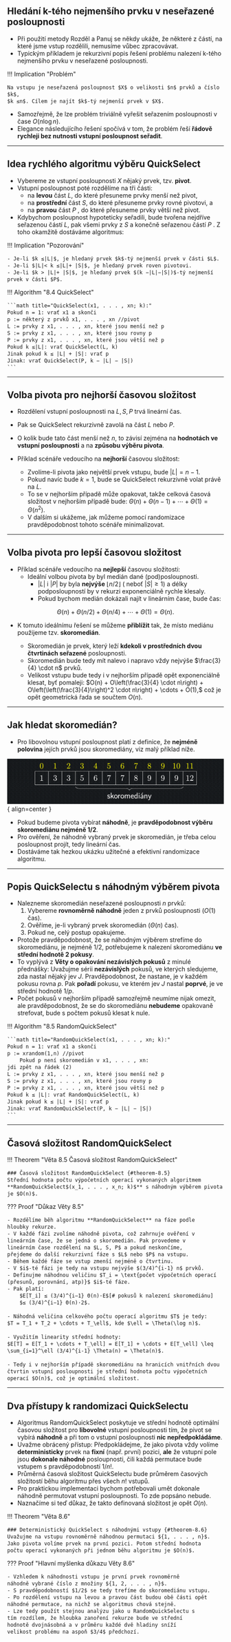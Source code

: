 ## Hledání k-tého nejmenšího prvku v neseřazené posloupnosti

- Při použití metody Rozděl a Panuj se někdy ukáže, že některé z
  částí, na které jsme vstup rozdělili, nemusíme vůbec zpracovávat.
- Typickým příkladem je rekurzivní popis řešení problému nalezení
  k-tého nejmenšího prvku v neseřazené posloupnosti.

!!! Implication "Problém"

    Na vstupu je neseřazená posloupnost $X$ o velikosti $n$ prvků a číslo $k$,
    $k ≤n$. Cílem je najít $k$-tý nejmenší prvek v $X$.

- Samozřejmě, že lze problém triviálně vyřešit seřazením
  posloupnosti v čase $O(n \log{n}).$
- Elegance následujícího řešení spočívá v tom, že problém řeší
  **řádově rychleji bez nutnosti vstupní posloupnost seřadit**.

---

## Idea rychlého algoritmu výběru QuickSelect

- Vybereme ze vstupní posloupnosti $X$ nějaký prvek, tzv. **pivot**.
- Vstupní posloupnost poté rozdělíme na tři části:
    - na **levou** část $L$, do které přesuneme prvky menší než pivot,
    - na **prostřední** část $S$, do které přesuneme prvky rovné pivotovi,
      a
    - na **pravou** část $P$ , do které přesuneme prvky větší než pivot.
- Kdybychom posloupnost hypoteticky seřadili, bude tvořena
  nejdříve seřazenou částí $L$, pak všemi prvky z $S$ a konečně
  seřazenou částí $P$ . Z toho okamžitě dostáváme algoritmus:

!!! Implication "Pozorování"

    - Je-li $k ≤|L|$, je hledaný prvek $k$-tý nejmenší prvek v části $L$.
    - Je-li $|L|< k ≤|L|+ |S|$, je hledaný prvek roven pivotovi.
    - Je-li $k > |L|+ |S|$, je hledaný prvek $(k −|L|−|S|)$-tý nejmenší
    prvek v části $P$.

<a id="algo-8.4"></a>
!!! Algorithm "8.4 QuickSelect"

    ```math title="QuickSelect(x1, . . . , xn; k):"
    Pokud n = 1: vrať x1 a skonči
    p := některý z prvků x1, . . . , xn //pivot
    L := prvky z x1, . . . , xn, které jsou menší než p
    S := prvky z x1, . . . , xn, které jsou rovny p
    P := prvky z x1, . . . , xn, které jsou větší než p
    Pokud k ≤|L|: vrať QuickSelect(L, k)
    Jinak pokud k ≤ |L| + |S|: vrať p
    Jinak: vrať QuickSelect(P, k − |L| − |S|)
    ```

---

## Volba pivota pro nejhorší časovou složitost

- Rozdělení vstupní posloupnosti na $L, S, P$ trvá lineární čas.
- Pak se QuickSelect rekurzivně zavolá na část $L$ nebo $P$.
- O kolik bude tato část menší než $n$, to závisí zejména na **hodnotách ve vstupní posloupnosti** a na **způsobu výběru
  pivota**.
- Příklad scénáře vedoucího na **nejhorší** časovou složitost:

    - Zvolíme-li pivota jako největší prvek vstupu, bude $\lvert L \rvert = n - 1$.
    - Pokud navíc bude $k = 1$, bude se QuickSelect rekurzivně volat právě na $L$.
    - To se v nejhorším případě může opakovat, takže celková časová složitost v nejhorším případě bude:
      $\Theta(n) + \Theta(n - 1) + \cdots + \Theta(1) = \Theta(n^2).$
    - V dalším si ukážeme, jak můžeme pomocí randomizace pravděpodobnost tohoto scénáře minimalizovat.

---

## Volba pivota pro lepší časovou složitost

- Příklad scénáře vedoucího na **nejlepší** časovou složitosti:
    - Ideální volbou pivota by byl medián dané (pod)posloupnosti.
        - $\lvert L \rvert$ i $\lvert P \rvert$ by byla **nejvýše** $\lfloor n/2 \rfloor$ (
          neboť $\lvert S \rvert \geq 1$) a délky podposloupností by v rekurzi exponenciálně rychle klesaly.
        - Pokud bychom medián dokázali najít v lineárním čase, bude čas:

$$\Theta(n) + \Theta(n/2) + \Theta(n/4) + \cdots + \Theta(1) = \Theta(n).$$

- K tomuto ideálnímu řešení se můžeme **přiblížit** tak, že místo mediánu použijeme tzv. **skoromedián**.

    - Skoromedián je prvek, který leží **kdekoli v prostředních dvou čtvrtinách seřazené** posloupnosti.
    - Skoromedián bude tedy mít nalevo i napravo vždy nejvýše $\frac{3}{4} \cdot n$ prvků.
    - Velikost vstupu bude tedy i v nejhorším případě opět exponenciálně klesat, byť pomaleji:
      $O(n) + O\left(\frac{3}{4} \cdot n\right) + O\left(\left(\frac{3}{4}\right)^2 \cdot n\right) + \cdots + O(1),$
      což je opět geometrická řada se součtem $O(n)$.

---

## Jak hledat skoromedián?

- Pro libovolnou vstupní posloupnost platí z definice, že **nejméně
  polovina** jejích prvků jsou skoromediány, viz malý příklad níže.

![Image title](../assets/08/skoromediany.png){ align=center }

- Pokud budeme pivota vybírat **náhodně**, je **pravděpodobnost
  výběru skoromediánu nejméně 1/2**.
- Pro ověření, že náhodně vybraný prvek je skoromedián, je třeba
  celou posloupnost projít, tedy lineární čas.
- Dostáváme tak hezkou ukázku užitečné a efektivní randomizace
  algoritmu.

---

## Popis QuickSelectu s náhodným výběrem pivota

- Nalezneme skoromedián neseřazené posloupnosti $n$ prvků:<br>
    1) Vybereme **rovnoměrně náhodně** jeden z prvků posloupnosti
       ($O(1)$ čas).<br>
    2) Ověříme, je-li vybraný prvek skoromedián ($Θ(n)$ čas).<br>
    3) Pokud ne, celý postup opakujeme.<br>
- Protože pravděpodobnost, že se náhodným výběrem strefíme do
  skoromediánu, je nejméně $1/2$, potřebujeme k nalezení
  skoromediánu **ve střední hodnotě $2$ pokusy**.
- To vyplývá z **Věty o opakování nezávislých pokusů** z minulé
  přednášky: Uvažujme sérii **nezávislých** pokusů, ve kterých
  sledujeme, zda nastal nějaký jev $J$. Pravděpodobnost, že
  nastane, je v každém pokusu rovna $p$. Pak **pořadí** pokusu, ve
  kterém jev $J$ nastal **poprvé**, je ve střední hodnotě $1/p$.
- Počet pokusů v nejhorším případě samozřejmě neumíme nijak
  omezit, ale pravděpodobnost, že se do skoromediánu **nebudeme**
  opakovaně strefovat, bude s počtem pokusů klesat k nule.

<a id="algo-8.5"></a>
!!! Algorithm "8.5 RandomQuickSelect"

    ```math title="RandomQuickSelect(x1, . . . , xn; k):"
    Pokud n = 1: vrať x1 a skonči
    p := xrandom(1,n) //pivot
        Pokud p není skoromedián v x1, . . . , xn:
    jdi zpět na řádek (2)
    L := prvky z x1, . . . , xn, které jsou menší než p
    S := prvky z x1, . . . , xn, které jsou rovny p
    P := prvky z x1, . . . , xn, které jsou větší než p
    Pokud k ≤ |L|: vrať RandomQuickSelect(L, k)
    Jinak pokud k ≤ |L| + |S|: vrať p
    Jinak: vrať RandomQuickSelect(P, k − |L| − |S|)
    ```

---

## Časová složitost RandomQuickSelect

<a id="theorem-8.5"></a>
!!! Theorem "Věta 8.5 Časová složitost RandomQuickSelect"

    ### Časová složitost RandomQuickSelect {#theorem-8.5}
    Střední hodnota počtu výpočetních operací vykonaných algoritmem
    **RandomQuickSelect$(x_1, . . . , x_n; k)$** s náhodným výběrem pivota je $O(n)$.

??? Proof "Důkaz Věty 8.5"

    - Rozdělíme běh algoritmu **RandomQuickSelect** na fáze podle
    hloubky rekurze.
    - V každé fázi zvolíme náhodně pivota, což zahrnuje ověření v
    lineárním čase, že se jedná o skoromedián. Pak provedeme v
    lineárním čase rozdělení na $L, S, P$ a pokud neskončíme,
    přejdeme do další rekurzivní fáze s $L$ nebo $P$ na vstupu.
    - Během každé fáze se vstup zmenší nejméně o čtvrtinu.
    - V $i$-té fázi je tedy na vstupu nejvýše $(3/4)^{i-1} n$ prvků.
    - Definujme náhodnou veličinu $T_i = \text{počet výpočetních operací (přesunů, porovnání, atp)}$ $i$-té fáze.
    - Pak platí: 
        $E[T_i] ≤ (3/4)^{i−1} Θ(n)·E$[# pokusů k nalezení skoromediánu]
        $≤ (3/4)^{i−1} Θ(n)·2$.
    
    - Náhodná veličina celkového počtu operací algoritmu $T$ je tedy:
    $T = T_1 + T_2 + \cdots + T_\ell$, kde $\ell = \Theta(\log n)$.
    
    - Využitím linearity střední hodnoty:
    $E[T] = E[T_1 + \cdots + T_\ell] = E[T_1] + \cdots + E[T_\ell] \leq \sum_{i=1}^\ell (3/4)^{i-1} \Theta(n) = \Theta(n)$.
    
    - Tedy i v nejhorším případě skoromediánu na hranicích vnitřních dvou čtvrtin vstupní posloupnosti je střední hodnota počtu výpočetních operací $O(n)$, což je optimální složitost.

---

## Dva přístupy k randomizaci QuickSelectu

- Algoritmus RandomQuickSelect poskytuje ve střední hodnotě
  optimální časovou složitost pro **libovolné** vstupní posloupnosti
  tím, že pivot se vybírá **náhodně** a při tom o vstupní
  posloupnosti **nic nepředpokládáme**.
- Uvažme obrácený přístup: Předpokládejme, že jako pivota vždy
  volíme **deterministicky** prvek na **fixní** (např. první) pozici, **ale**
  že vstupní pole jsou **dokonale náhodné** posloupnosti, čili každá
  permutace bude vstupem s pravděpodobností $1/n!$.
- Průměrná časová složitost QuickSelectu bude průměrem
  časových složitostí běhu algoritmu přes všech $n!$ vstupů.
- Pro praktickou implementaci bychom potřebovali umět dokonale
  náhodně permutovat vstupní posloupnosti. To zde popsáno
  nebude.
- Naznačíme si teď důkaz, že takto definovaná složitost je opět
  $O(n)$.

<a id="theorem-8.6"></a>
!!! Theorem "Věta 8.6"

    ### Deterministický QuickSelect s náhodnými vstupy {#theorem-8.6}
    Uvažujme na vstupu rovnoměrně náhodnou permutaci ${1, . . . , n}$.
    Jako pivota volíme prvek na první pozici. Potom střední hodnota
    počtu operací vykonaných při jednom běhu algoritmu je $O(n)$.

??? Proof "Hlavní myšlenka důkazu Věty 8.6"

    - Vzhledem k náhodnosti vstupu je první prvek rovnoměrně
    náhodně vybrané číslo z množiny ${1, 2, . . . , n}$.
    - S pravděpodobností $1/2$ se tedy trefíme do skoromediánu vstupu.
    - Po rozdělení vstupu na levou a pravou část budou obě části opět
    náhodné permutace, na nichž se algoritmus chová stejně.
    - Lze tedy použít stejnou analýzu jako u RandomQuickSelectu s
    tím rozdílem, že hloubka zanoření rekurze bude ve střední
    hodnotě dvojnásobná a v průměru každé dvě hladiny sníží
    velikost problému na aspoň $3/4$ předchozí.
